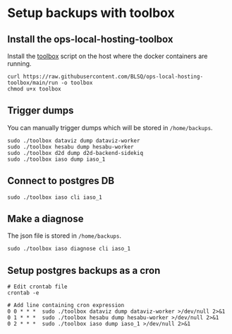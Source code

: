 # Setup backups with toolbox

## Install the ops-local-hosting-toolbox

Install the [toolbox](https://github.com/BLSQ/ops-local-hosting-toolbox) script on the host where the docker containers are running.

```
curl https://raw.githubusercontent.com/BLSQ/ops-local-hosting-toolbox/main/run -o toolbox
chmod u+x toolbox
```

## Trigger dumps
 
You can manually trigger dumps which will be stored in `/home/backups`.

```
sudo ./toolbox dataviz dump dataviz-worker
sudo ./toolbox hesabu dump hesabu-worker
sudo ./toolbox d2d dump d2d-backend-sidekiq
sudo ./toolbox iaso dump iaso_1
```

## Connect to postgres DB
```
sudo ./toolbox iaso cli iaso_1
```

## Make a diagnose

The json file is stored in `/home/backups`.
```
sudo ./toolbox iaso diagnose cli iaso_1
```

## Setup postgres backups as a cron 

```
# Edit crontab file
crontab -e 

# Add line containing cron expression 
0 0 * * *  sudo ./toolbox dataviz dump dataviz-worker >/dev/null 2>&1
0 1 * * *  sudo ./toolbox hesabu dump hesabu-worker >/dev/null 2>&1
0 2 * * *  sudo ./toolbox iaso dump iaso_1 >/dev/null 2>&1

```

